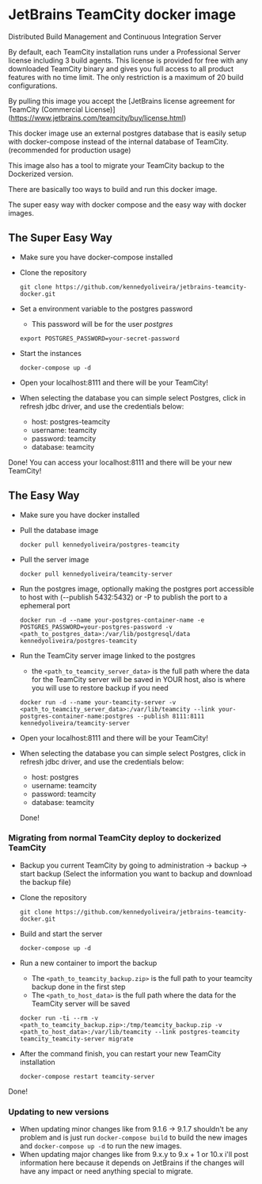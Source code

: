 JetBrains TeamCity docker image
===============
Distributed Build Management and Continuous Integration Server

By default, each TeamCity installation runs under a Professional Server license including 3 build agents. This license is provided for free with any downloaded TeamCity binary and gives you full access to all product features with no time limit. The only restriction is a maximum of 20 build configurations.

By pulling this image you accept the [JetBrains license agreement for TeamCity (Commercial License)] (https://www.jetbrains.com/teamcity/buy/license.html)

This docker image use an external postgres database that is easily setup with docker-compose instead of the internal database of TeamCity. (recommended for production usage)

This image also has a tool to migrate your TeamCity backup to the Dockerized version.

There are basically too ways to build and run this docker image.

The super easy way with docker compose and the easy way with docker images.

## The Super Easy Way

- Make sure you have docker-compose installed
- Clone the repository
	
  ````git clone https://github.com/kennedyoliveira/jetbrains-teamcity-docker.git````
- Set a environment variable to the postgres password
	- This password will be for the user *postgres*

  `export POSTGRES_PASSWORD=your-secret-password`
	
- Start the instances 

  `docker-compose up -d`
  
- Open your localhost:8111 and there will be your TeamCity!
- When selecting the database you can simple select Postgres, click in refresh jdbc driver, and use the credentials below:
	- host: postgres-teamcity
	- username: teamcity
	- password: teamcity
	- database: teamcity

Done! You can access your localhost:8111 and there will be your new TeamCity!

## The Easy Way

- Make sure you have docker installed
- Pull the database image
	
  `docker pull kennedyoliveira/postgres-teamcity`
- Pull the server image
	
  `docker pull kennedyoliveira/teamcity-server`
- Run the postgres image, optionally making the postgres port accessible to host with (--publish 5432:5432) or -P to publish the port to a ephemeral port
	
  `docker run -d --name your-postgres-container-name -e POSTGRES_PASSWORD=your-postgres-password -v <path_to_postgres_data>:/var/lib/postgresql/data kennedyoliveira/postgres-teamcity`
- Run the TeamCity server image linked to the postgres
	- the `<path_to_teamcity_server_data>` is the full path where the data for the TeamCity server will be saved in YOUR host, also is where you will use to restore backup if you need

  `docker run -d --name your-teamcity-server -v <path_to_teamcity_server_data>:/var/lib/teamcity --link your-postgres-container-name:postgres --publish 8111:8111 kennedyoliveira/teamcity-server`
- Open your localhost:8111 and there will be your TeamCity!
- When selecting the database you can simple select Postgres, click in refresh jdbc driver, and use the credentials below:
	- host: postgres
	- username: teamcity
	- password: teamcity
	- database: teamcity

	Done!

### Migrating from normal TeamCity deploy to dockerized TeamCity

- Backup you current TeamCity by going to administration -> backup -> start backup (Select the information you want to backup and download the backup file)
- Clone the repository

	`git clone https://github.com/kennedyoliveira/jetbrains-teamcity-docker.git`
- Build and start the server
	
  `docker-compose up -d`
- Run a new container to import the backup
  - The `<path_to_teamcity_backup.zip>` is the full path to your teamcity backup done in the first step
  - The `<path_to_host_data>` is the full path where the data for the TeamCity server will be saved
	
  `docker run -ti --rm -v <path_to_teamcity_backup.zip>:/tmp/teamcity_backup.zip -v <path_to_host_data>:/var/lib/teamcity --link postgres-teamcity teamcity_teamcity-server migrate`
- After the command finish, you can restart your new TeamCity installation

	`docker-compose restart teamcity-server`

Done!


### Updating to new versions

- When updating minor changes like from 9.1.6 -> 9.1.7 shouldn't be any problem and is just run `docker-compose build` to build the new images and `docker-compose up -d` to run the new images.
- When updating major changes like from 9.x.y to 9.x + 1 or 10.x i'll post information here because it depends on JetBrains if the changes will have any impact or need anything special to migrate.
